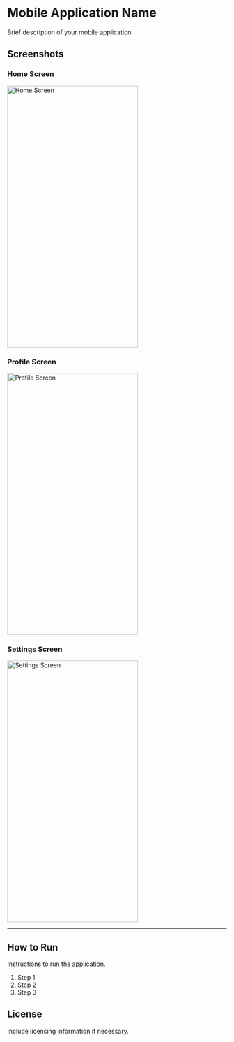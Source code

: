 # Mobile Application Name

Brief description of your mobile application.

## Screenshots

### Home Screen
<img src="./images/I1.png" alt="Home Screen" width="300" height="600">

### Profile Screen
<img src="./screenshots/profile_screen.png" alt="Profile Screen" width="300" height="600">

### Settings Screen
<img src="./screenshots/settings_screen.png" alt="Settings Screen" width="300" height="600">

---

## How to Run

Instructions to run the application.

1. Step 1
2. Step 2
3. Step 3

## License

Include licensing information if necessary.

